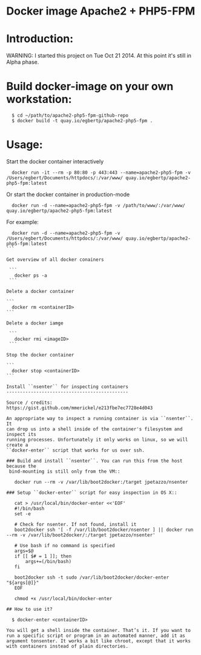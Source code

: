 Docker image Apache2 + PHP5-FPM
===========

Introduction:
======

WARNING: I started this project on Tue Oct 21 2014. At this point it's still in Alpha phase. 

Build docker-image on your own workstation:
======

  ```
    $ cd ~/path/to/apache2-php5-fpm-github-repo
    $ docker build -t quay.io/egbertp/apache2-php5-fpm .
  ```

Usage:
======

Start the docker container interactively 

  ```
    docker run -it --rm -p 80:80 -p 443:443 --name=apache2-php5-fpm -v /Users/egbert/Documents/httpdocs/:/var/www/ quay.io/egbertp/apache2-php5-fpm:latest
  ```

Or start the docker container in production-mode

  ```
    docker run -d --name=apache2-php5-fpm -v /path/to/www/:/var/www/ quay.io/egbertp/apache2-php5-fpm:latest
  ````

For example:

  ````
    docker run -d --name=apache2-php5-fpm -v /Users/egbert/Documents/httpdocs/:/var/www/ quay.io/egbertp/apache2-php5-fpm:latest
  ```

Get overview of all docker conainers

   ```
     docker ps -a 
   ```

Delete a docker container

  ```
    docker rm <containerID>
  ```   

Delete a docker iamge
   
   ```
     docker rmi <imageID>
   ```

Stop the docker container

  ```
    docker stop <containerID>
  ```

Install ``nsenter`` for inspecting containers
---------------------------------------------

Source / credits: https://gist.github.com/mmerickel/e213fbe7ec7728e4d043

An appropriate way to inspect a running container is via ``nsenter``. It
can drop us into a shell inside of the container's filesystem and inspect its
running processes. Unfortunately it only works on linux, so we will create a
``docker-enter`` script that works for us over ssh.

### Build and install ``nsenter``. You can run this from the host because the
   bind-mounting is still only from the VM::

     docker run --rm -v /var/lib/boot2docker:/target jpetazzo/nsenter

### Setup ``docker-enter`` script for easy inspection in OS X::

     cat > /usr/local/bin/docker-enter <<'EOF'
     #!/bin/bash
     set -e

     # Check for nsenter. If not found, install it
     boot2docker ssh '[ -f /var/lib/boot2docker/nsenter ] || docker run --rm -v /var/lib/boot2docker/:/target jpetazzo/nsenter'

     # Use bash if no command is specified
     args=$@
     if [[ $# = 1 ]]; then
         args+=(/bin/bash)
     fi

     boot2docker ssh -t sudo /var/lib/boot2docker/docker-enter "${args[@]}"
     EOF

     chmod +x /usr/local/bin/docker-enter

## How to use it?

    $ docker-enter <containerID>

You will get a shell inside the container. That’s it. If you want to run a specific script or program in an automated manner, add it as argument tonsenter. It works a bit like chroot, except that it works with containers instead of plain directories.     